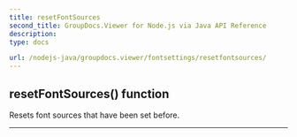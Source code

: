 ```yaml
---
title: resetFontSources
second_title: GroupDocs.Viewer for Node.js via Java API Reference
description: 
type: docs

url: /nodejs-java/groupdocs.viewer/fontsettings/resetfontsources/
---
```


## resetFontSources()  function

 Resets font sources that have been set before.
 


---


